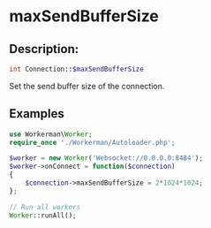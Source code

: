 # maxSendBufferSize
## Description:
```php
int Connection::$maxSendBufferSize
```

Set the send buffer size of the connection.


## Examples


```php
use Workerman\Worker;
require_once './Workerman/Autoloader.php';

$worker = new Worker('Websocket://0.0.0.0:8484');
$worker->onConnect = function($connection)
{
    $connection->maxSendBufferSize = 2*1024*1024;
};

// Run all workers
Worker::runAll();
```
